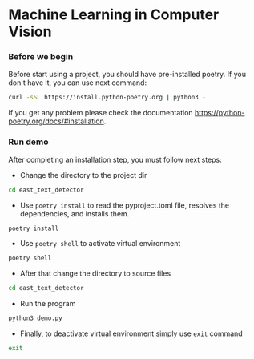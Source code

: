 # Machine Learning in Computer Vision

### Before we begin
Before start using a project, you should have pre-installed poetry.
If you don't have it, you can use next command:
```bash
curl -sSL https://install.python-poetry.org | python3 -
```
If you get any problem please check the documentation
https://python-poetry.org/docs/#installation.

### Run demo
After completing an installation step, you must follow next steps:
* Change the directory to the project dir
```bash
cd east_text_detector
```
* Use `poetry install` to read the pyproject.toml file, resolves the dependencies, and installs them.
```bash
poetry install
```
* Use `poetry shell` to activate virtual environment
```bash
poetry shell
```
* After that change the directory to source files
```bash
cd east_text_detector
```
* Run the program
```bash
python3 demo.py
```
* Finally, to deactivate virtual environment simply use `exit` command
```bash
exit
```




